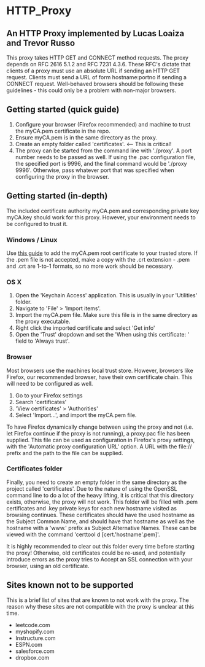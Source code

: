 # HTTP_Proxy

## An HTTP Proxy implemented by Lucas Loaiza and Trevor Russo

This proxy takes HTTP GET and CONNECT method requests. The proxy depends on RFC 2616 5.1.2 and RFC 7231 4.3.6. These RFC's dictate that clients of a proxy must use an absolute URL if sending an HTTP GET request. Clients must send a URL of form hostname:portno if sending a CONNECT request. Well-behaved browsers should be following these guidelines - this could only be a problem with non-major browsers.

## Getting started (quick guide)
1. Configure your browser (Firefox recommended) and machine to trust the myCA.pem certificate in the repo.
2. Ensure myCA.pem is in the same directory as the proxy.
3. Create an empty folder called 'certificates'. <-- This is critical!
4. The proxy can be started from the command line with './proxy'. A port number needs to be passed as well. If using the .pac configuration file, the specified port is 9996, and the final command would be './proxy 9996'. Otherwise, pass whatever port that was specified when configuring the proxy in the browser.

## Getting started (in-depth)

The included certificate authority myCA.pem and corresponding private key myCA.key should work for this proxy. However, your environment needs to be configured to trust it.

### Windows / Linux
Use [this guide](https://thomas-leister.de/en/how-to-import-ca-root-certificate/) to add the myCA.pem root certificate to your trusted store. If the .pem file is not accepted, make a copy with the .crt extension - .pem and .crt are 1-to-1 formats, so no more work should be necessary.

### OS X
1. Open the 'Keychain Access' application. This is usually in your 'Utilities' folder.
2. Navigate to 'File' > 'Import items'.
3. Import the myCA.pem file. Make sure this file is in the same directory as the proxy executable.
4. Right click the imported certificate and select 'Get info'
5. Open the 'Trust' dropdown and set the 'When using this certificate: ' field to 'Always trust'.

### Browser
Most browsers use the machines local trust store. However, browsers like Firefox, our recommended browser, have their own certificate chain. This will need to be configured as well.
1. Go to your Firefox settings
2. Search 'certificates'
3. 'View certificates' > 'Authorities'
4. Select 'Import...', and import the myCA.pem file.

To have Firefox dynamically change between using the proxy and not (i.e. let Firefox continue if the proxy is not running), a proxy.pac file has been supplied. This file can be used as configuration in Firefox's proxy settings, with the 'Automatic proxy configuration URL' option. A URL with the file:// prefix and the path to the file can be supplied.

### Certificates folder
Finally, you need to create an empty folder in the same directory as the project called 'certificates'. Due to the nature of using the OpenSSL command line to do a lot of the heavy lifting, it is critical that this directory exists, otherwise, the proxy will not work. This folder will be filled with .pem certificates and .key private keys for each new hostname visited as browsing continues. These certificates should have the used hostname as the Subject Common Name, and should have that hostname as well as the hostname with a 'www.' prefix as Subject Alternative Names. These can be viewed with the command 'certtool d [cert.'hostname'.pem]'.

It is highly recommended to clear out this folder every time before starting the proxy! Otherwise, old certificates could be re-used, and potentially introduce errors as the proxy tries to Accept an SSL connection with your browser, using an old certificate.

## Sites known not to be supported
This is a brief list of sites that are known to not work with the proxy. The reason why these sites are not compatible with the proxy is unclear at this time.

* leetcode.com
* myshopify.com
* Instructure.com
* ESPN.com
* salesforce.com
* dropbox.com
